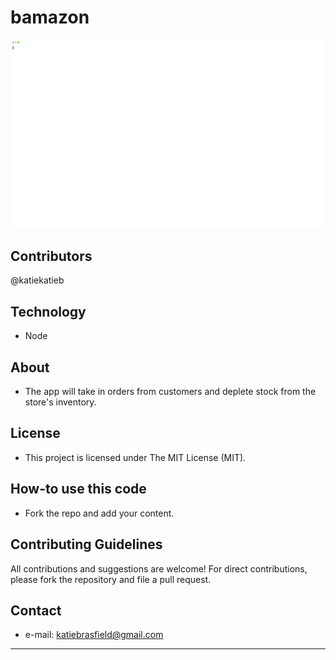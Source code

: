 # bamazon

![alt text](https://raw.githubusercontent.com/katiekatieb/bamazon/master/casts/customer.svg)


## Contributors
@katiekatieb


## Technology
* Node

## About
* The app will take in orders from customers and deplete stock from the store's inventory. 

## License 
* This project is licensed under The MIT License (MIT).


## How-to use this code
* Fork the repo and add your content.

## Contributing Guidelines
All contributions and suggestions are welcome!
For direct contributions, please fork the repository and file a pull request. 

## Contact
* e-mail: katiebrasfield@gmail.com

---

